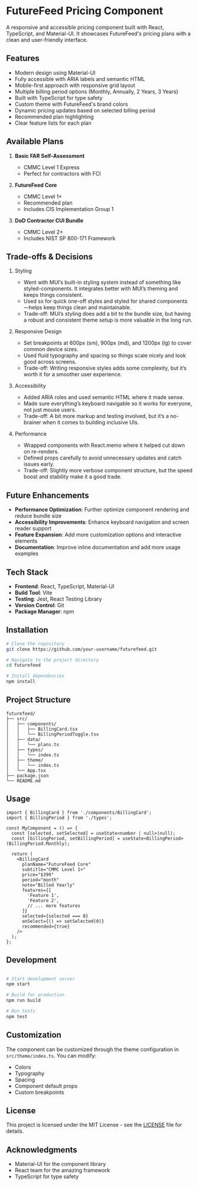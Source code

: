 # FutureFeed Pricing Component

A responsive and accessible pricing component built with React, TypeScript, and Material-UI. It showcases FutureFeed's pricing plans with a clean and user-friendly interface.

## Features

- Modern design using Material-UI
- Fully accessible with ARIA labels and semantic HTML
- Mobile-first approach with responsive grid layout
- Multiple billing period options (Monthly, Annually, 2 Years, 3 Years)
- Built with TypeScript for type safety
- Custom theme with FutureFeed's brand colors
- Dynamic pricing updates based on selected billing period
- Recommended plan highlighting
- Clear feature lists for each plan

## Available Plans

1. **Basic FAR Self-Assessment**
   - CMMC Level 1 Express
   - Perfect for contractors with FCI

2. **FutureFeed Core**
   - CMMC Level 1+
   - Recommended plan
   - Includes CIS Implementation Group 1

3. **DoD Contractor CUI Bundle**
   - CMMC Level 2+
   - Includes NIST SP 800-171 Framework

## Trade-offs & Decisions

1. Styling
	-	Went with MUI’s built-in styling system instead of something like styled-components. It integrates better with MUI’s theming and keeps things consistent.
	-	Used sx for quick one-off styles and styled for shared components—helps keep things clean and maintainable.
	-	Trade-off: MUI’s styling does add a bit to the bundle size, but having a robust and consistent theme setup is more valuable in the long run.

2. Responsive Design
	-	Set breakpoints at 600px (sm), 900px (md), and 1200px (lg) to cover common device sizes.
	-	Used fluid typography and spacing so things scale nicely and look good across screens.
	-	Trade-off: Writing responsive styles adds some complexity, but it’s worth it for a smoother user experience.

3. Accessibility
	-	Added ARIA roles and used semantic HTML where it made sense.
	-	Made sure everything’s keyboard navigable so it works for everyone, not just mouse users.
	-	Trade-off: A bit more markup and testing involved, but it’s a no-brainer when it comes to building inclusive UIs.

4. Performance
	-	Wrapped components with React.memo where it helped cut down on re-renders.
	-	Defined props carefully to avoid unnecessary updates and catch issues early.
	-	Trade-off: Slightly more verbose component structure, but the speed boost and stability make it a good trade.

## Future Enhancements

- **Performance Optimization**: Further optimize component rendering and reduce bundle size
- **Accessibility Improvements**: Enhance keyboard navigation and screen reader support
- **Feature Expansion**: Add more customization options and interactive elements
- **Documentation**: Improve inline documentation and add more usage examples

## Tech Stack

- **Frontend**: React, TypeScript, Material-UI
- **Build Tool**: Vite
- **Testing**: Jest, React Testing Library
- **Version Control**: Git
- **Package Manager**: npm

## Installation

```bash
# Clone the repository
git clone https://github.com/your-username/futurefeed.git

# Navigate to the project directory
cd futurefeed

# Install dependencies
npm install
```

## Project Structure

```
futurefeed/
├── src/
│   ├── components/
│   │   ├── BillingCard.tsx
│   │   └── BillingPeriodToggle.tsx
│   ├── data/
│   │   └── plans.ts
│   ├── types/
│   │   └── index.ts
│   ├── theme/
│   │   └── index.ts
│   └── App.tsx
├── package.json
└── README.md
```

## Usage

```tsx
import { BillingCard } from './components/BillingCard';
import { BillingPeriod } from './types';

const MyComponent = () => {
  const [selected, setSelected] = useState<number | null>(null);
  const [billingPeriod, setBillingPeriod] = useState<BillingPeriod>(BillingPeriod.Monthly);

  return (
    <BillingCard
      planName="FutureFeed Core"
      subtitle="CMMC Level 1+"
      price="$399"
      period="month"
      note="Billed Yearly"
      features={[
        'Feature 1',
        'Feature 2',
        // ... more features
      ]}
      selected={selected === 0}
      onSelect={() => setSelected(0)}
      recommended={true}
    />
  );
};
```

## Development

```bash

# Start development server
npm start

# Build for production
npm run build

# Run tests
npm test
```

## Customization

The component can be customized through the theme configuration in `src/theme/index.ts`. You can modify:

- Colors
- Typography
- Spacing
- Component default props
- Custom breakpoints

## License

This project is licensed under the MIT License - see the [LICENSE](LICENSE) file for details.

## Acknowledgments

- Material-UI for the component library
- React team for the amazing framework
- TypeScript for type safety
